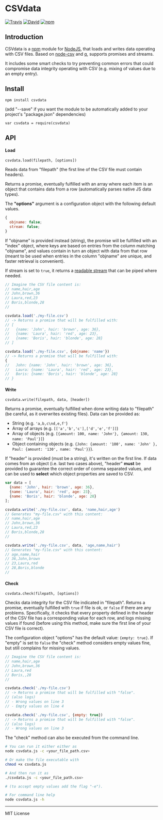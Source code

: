 # CSVdata

[![Travis](https://img.shields.io/travis/joyent/node.svg)](https://travis-ci.org/pensierinmusica/csvdata)
[![David](https://img.shields.io/david/pensierinmusica/csvdata.svg)](https://www.npmjs.com/package/csvdata)
[![npm](https://img.shields.io/npm/v/csvdata.svg)](https://www.npmjs.com/package/csvdata)

## Introduction

CSVdata is a [npm](http://npmjs.org) module for [NodeJS](http://nodejs.org/), that loads and writes data operating with CSV files. Based on [node-csv](http://github.com/wdavidw/node-csv) and [q](http://github.com/kriskowal/q), supports promises and streams.

It includes some smart checks to try preventing common errors that could compromise data integrity operating with CSV (e.g. mixing of values due to an empty entry).

## Install

`npm install csvdata`

(add "--save" if you want the module to be automatically added to your project's "package.json" dependencies)

`var csvdata = require(csvdata)`

## API

#### Load
`csvdata.load(filepath, [options])`

Reads data from "filepath" (the first line of the CSV file must contain headers).

Returns a promise, eventually fulfilled with an array where each item is an object that contains data from a row (automatically parses native JS data types).

The **"options"** argument is a configuration object  with the following default values.

```javascript
{
  objname: false;
  stream: false;
}
```

If "objname" is provided instead (string), the promise will be fulfilled with an "index" object, where keys are based on entries from the column matching "objname", and values contain in turn an object with data from that row (meant to be used when entries in the column "objname" are unique, and faster retrieval is convenient).

If stream is set to `true`, it returns a [readable stream](http://nodejs.org/api/stream.html#stream_class_stream_readable) that can be piped where needed.

```javascript
// Imagine the CSV file content is:
// name,hair,age
// John,brown,36
// Laura,red,23
// Boris,blonde,28
//

csvdata.load('./my-file.csv')
// -> Returns a promise that will be fulfilled with:
// [
//   {name: 'John', hair: 'brown', age: 36},
//   {name: 'Laura', hair: 'red', age: 23},
//   {name: 'Boris', hair: 'blonde', age: 28}
// ]

csvdata.load('./my-file.csv', {objname: 'name'})
// -> Returns a promise that will be fulfilled with:
{
//   John: {name: 'John', hair: 'brown', age: 36},
//   Laura: {name: 'Laura', hair: 'red', age: 23},
//   Boris: {name: 'Boris', hair: 'blonde', age: 28}
// }

```

#### Write
`csvdata.write(filepath, data, [header])`

Returns a promise, eventually fulfilled when done writing data to "filepath" (be careful, as it overwrites existing files). Data can be provided as:

 - String (e.g. `'a,b,c\nd,e,f'`)
 - Array of arrays (e.g. `[['a','b','c'],['d','e','f']]`)
 - Array of objects (e.g. `[{amount: 100, name: 'John'}, {amount: 130, name: 'Paul'}]`)
 - Object containing objects (e.g. `{John: {amount: '100', name: 'John' }, Paul: {amount: '130', name: 'Paul'}}`).

If "header" is provided (must be a string), it's written on the first line. If data comes from an object (i.e. last two cases above), "header" **must** be provided to guarantee the correct order of comma separated values, and can be used to **select** which object properties are saved to CSV.

```javascript
var data = [
  {name: 'John', hair: 'brown', age: 36},
  {name: 'Laura', hair: 'red', age: 23},
  {name: 'Boris', hair: 'blonde', age: 28}
];

csvdata.write('./my-file.csv', data, 'name,hair,age')
// Generates "my-file.csv" with this content:
// name,hair,age
// John,brown,36
// Laura,red,23
// Boris,blonde,28
//

csvdata.write('./my-file.csv', data, 'age,name,hair')
// Generates "my-file.csv" with this content:
// age,name,hair
// 36,John,brown
// 23,Laura,red
// 28,Boris,blonde
//
```

#### Check
`csvdata.check(filepath, [options])`

Checks data integrity for the CSV file indicated in "filepath". Returns a promise, eventually fulfilled with `true` if file is ok, or `false` if there are any problems. Specifically, it checks that every property defined in the header of the CSV file has a corresponding value for each row, and logs missing values if found (before using this method, make sure the first line of your CSV file is correct).

The configuration object "options" has the default value: `{empty: true}`. If "empty" is set to `false` the "check" method considers empty values fine, but still complains for missing values.

```javascript
// Imagine the CSV file content is:
// name,hair,age
// John,brown,36
// Laura,red
// Boris,,28
//

csvdata.check('./my-file.csv')
// -> Returns a promise that will be fulfilled with "false".
// (also logs) 
// - Wrong values on line 3
// - Empty values on line 4

csvdata.check('./my-file.csv', {empty: true})
// -> Returns a promise that will be fulfilled with "false".
// (also logs) 
// - Wrong values on line 3
```
The "check" method can also be executed from the command line.

```sh
# You can run it either either as
node csvdata.js -c <your_file_path.csv>

# Or make the file executable with
chmod +x csvdata.js

# And then run it as
./csvdata.js -c <your_file_path.csv>

# (to accept empty values add the flag "-e").

# For command line help
node csvdata.js -h
```

***

MIT License
